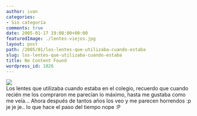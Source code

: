 ```yaml
---
author: ivan
categories:
- Sin categoría
comments: true
date: 2005-01-17 19:08:00+00:00
featuredImage: ./lentes-viejos.jpg
layout: post
path: /2005/01/los-lentes-que-utilizaba-cuando-estaba
slug: los-lentes-que-utilizaba-cuando-estaba
title: No Content Found
wordpress_id: 1026
---
```


[![](https://photos1.blogger.com/img/39/1190/320/lentes%20viejos.jpg)](https://photos1.blogger.com/img/39/1190/640/lentes%20viejos.jpg)  
Los lentes que utilizaba cuando estaba en el colegio, recuerdo que cuando recién me los compraron me parecían lo máximo, hasta me gustaba como me veía... Ahora después de tantos años los veo y me parecen horrendos :p je je je.. lo que hace el paso del tiempo nope :P
